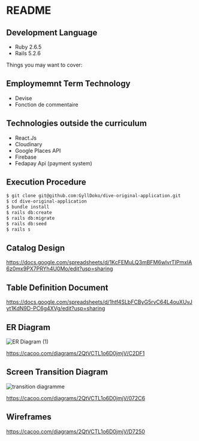 # README

## Development Language

- Ruby 2.6.5
- Rails 5.2.6

Things you may want to cover:

## Employmemnt Term Technology

- Devise
- Fonction de commentaire

## Technologies outside the curriculum

- React.Js
- Cloudinary
- Google Places API
- Firebase
- Fedapay Api (payment system)

## Execution Procedure

```bash
$ git clone git@github.com:GyllDoko/dive-original-application.git
$ cd dive-original-application
$ bundle install
$ rails db:create
$ rails db:migrate
$ rails db:seed
$ rails s
```

## Catalog Design

https://docs.google.com/spreadsheets/d/1KcFEMuLQ3mBFM6wlvrTIPmxIA6z0mx9PX7PRYh4U0Mo/edit?usp=sharing

## Table Definition Document

https://docs.google.com/spreadsheets/d/1htf4SLbFCByG5rvC64L4ouXUvJyt1KdN9D-PC6g4XVg/edit?usp=sharing

## ER Diagram

![ER Diagram (1)](https://user-images.githubusercontent.com/58073797/136178249-e409d526-801e-4a68-9847-0b12bdb8e7d0.png)

https://cacoo.com/diagrams/2QtVCTL1o6D0jmjV/C2DF1

## Screen Transition Diagram

![transition  diagramme](https://user-images.githubusercontent.com/58073797/135728695-a9c24393-7c92-4fd8-9152-d94270103d00.png)

https://cacoo.com/diagrams/2QtVCTL1o6D0jmjV/072C6

## Wireframes

https://cacoo.com/diagrams/2QtVCTL1o6D0jmjV/D7250
